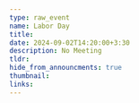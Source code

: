```yaml
---
type: raw_event
name: Labor Day
title: 
date: 2024-09-02T14:20:00+3:30
description: No Meeting
tldr: 
hide_from_announcments: true
thumbnail:
links:
---
```




